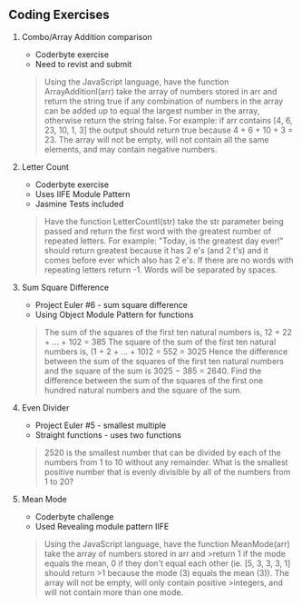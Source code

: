 Coding Exercises
----------------
1. Combo/Array Addition comparison
	* Coderbyte exercise
	* Need to revist and submit

	> Using the JavaScript language, have the function ArrayAdditionI(arr) take 
	> the array of numbers stored in arr and return the string true if any 
	> combination of numbers in the array can be added up to equal the largest 
	> number in the array, otherwise return the string false. For example: if 
	> arr contains [4, 6, 23, 10, 1, 3] the output should return true because 
	> 4 + 6 + 10 + 3 = 23. The array will not be empty, will not contain all the 
	> same elements, and may contain negative numbers.

1. Letter Count
	* Coderbyte exercise
	* Uses IIFE Module Pattern
	* Jasmine Tests included

	> Have the function LetterCountI(str) take the str parameter being passed and 
	> return the first word with the greatest number of repeated letters. 
	> For example: "Today, is the greatest day ever!" should return greatest because 
	> it has 2 e's (and 2 t's) and it comes before ever which also has 2 e's. 
	> If there are no words with repeating letters return -1. Words will be separated by spaces.

1. Sum Square Difference
	* Project Euler #6 - sum square difference
	* Using Object Module Pattern for functions

	> The sum of the squares of the first ten natural numbers is,
	> 12 + 22 + ... + 102 = 385
	> The square of the sum of the first ten natural numbers is,
	> (1 + 2 + ... + 10)2 = 552 = 3025
	> Hence the difference between the sum of the squares of the first ten natural 
	> numbers and the square of the sum is 3025 − 385 = 2640.
	> Find the difference between the sum of the squares of the first one hundred 
	> natural numbers and the square of the sum.
	</pre>

1. Even Divider
	* Project Euler #5 - smallest multiple
	* Straight functions - uses two functions

	>2520 is the smallest number that can be divided by each of the numbers from 1 to 10 without any remainder.
	>What is the smallest positive number that is evenly divisible by all of the numbers from 1 to 20?

1. Mean Mode
	* Coderbyte challenge
	* Used Revealing module pattern IIFE

	>Using the JavaScript language, have the function MeanMode(arr) take the array of numbers stored in arr and	   >return 1 if the mode equals the mean, 0 if they don't equal each other (ie. [5, 3, 3, 3, 1] should return 	      >1 because the mode (3) equals the mean (3)). The array will not be empty, will only contain positive 
        >integers, and will not contain more than one mode.
